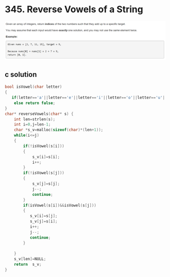 # 345. Reverse Vowels of a String
<img src="https://github.com/vampire1996/-leetcode/blob/master/Problems/1-100/1.TwoSum/problem.png "/>

## c solution
```c
bool isVowel(char letter)
{
   if(letter=='a'||letter=='e'||letter=='i'||letter=='o'||letter=='u'||letter=='A'||letter=='E'||letter=='I'||letter=='O'||letter=='U')           return  true;
    else return false;
}
char* reverseVowels(char* s) { 
    int len=strlen(s);
    int i=0,j=len-1;
    char *s_v=malloc(sizeof(char)*(len+1));
    while(i<=j)
    {
        if(!isVowel(s[i])) 
        {
            s_v[i]=s[i];
            i++; 
        }
        if(!isVowel(s[j])) 
        {
            s_v[j]=s[j];         
            j--; 
            continue;
        }
        if(isVowel(s[i])&&isVowel(s[j]))
        {
           s_v[i]=s[j];
           s_v[j]=s[i];
           i++;
           j--; 
           continue;
        }

    }
    s_v[len]=NULL; 
    return  s_v;    
}
```
